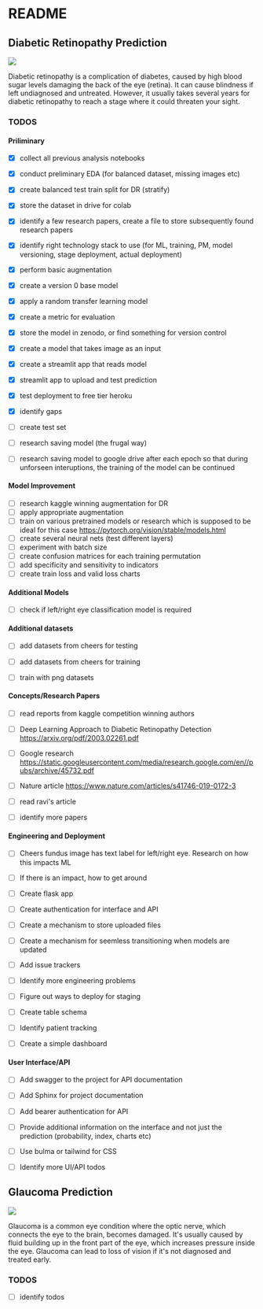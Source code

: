 
# README
## Diabetic Retinopathy Prediction
![](https://gadsdeneye.com/wp-content/uploads/diabetic-retinopathy-vector.jpg)

Diabetic retinopathy is a complication of diabetes, caused by high blood sugar levels damaging the back of the eye (retina). It can cause blindness if left undiagnosed and untreated. However, it usually takes several years for diabetic retinopathy to reach a stage where it could threaten your sight.

### TODOS

#### Priliminary
- [x] collect all previous analysis notebooks
- [x] conduct preliminary EDA (for balanced dataset, missing images etc)
- [x] create balanced test train split for DR (stratify) 
- [x] store the dataset in drive for colab
- [x] identify a few research papers, create a file to store subsequently found research papers
- [x] identify right technology stack to use (for ML, training, PM, model versioning, stage deployment, actual deployment)
- [x] perform basic augmentation
- [x] create a version 0 base model
- [x] apply a random transfer learning model 
- [x] create a metric for evaluation
- [x] store the model in zenodo, or find something for version control
- [x] create a model that takes image as an input
- [x] create a streamlit app that reads model
- [x] streamlit app to upload and test prediction
- [x] test deployment to free tier heroku
- [x] identify gaps 
- [ ] create test set
- [ ] research saving model (the frugal way)
- [ ] research saving model to google drive after each epoch so that during unforseen interuptions, the training of the model can be continued 


#### Model Improvement
- [ ] research kaggle winning augmentation for DR
- [ ] apply appropriate augmentation
- [ ] train on various pretrained models or research which is supposed to be ideal for this case https://pytorch.org/vision/stable/models.html
- [ ] create several neural nets (test different layers)
- [ ] experiment with batch size
- [ ] create confusion matrices for each training permutation
- [ ] add specificity and sensitivity to indicators
- [ ] create train loss and valid loss charts

#### Additional Models
- [ ] check if left/right eye classification model is required

#### Additional datasets
- [ ] add datasets from cheers for testing
- [ ] add datasets from cheers for training
- [ ] train with png datasets 


#### Concepts/Research Papers
- [ ] read reports from kaggle competition winning authors 
- [ ] Deep Learning Approach to Diabetic Retinopathy Detection https://arxiv.org/pdf/2003.02261.pdf
- [ ] Google research https://static.googleusercontent.com/media/research.google.com/en//pubs/archive/45732.pdf
- [ ] Nature article https://www.nature.com/articles/s41746-019-0172-3
- [ ] read ravi's article
- [ ] identify more papers


#### Engineering and Deployment
- [ ] Cheers fundus image has text label for left/right eye. Research on how this impacts ML
- [ ] If there is an impact, how to get around
- [ ] Create flask app
- [ ] Create authentication for interface and API
- [ ] Create a mechanism to store uploaded files
- [ ] Create a mechanism for seemless transitioning when models are updated
- [ ] Add issue trackers
- [ ] Identify more engineering problems
- [ ] Figure out ways to deploy for staging
- [ ] Create table schema
- [ ] Identify patient tracking
- [ ] Create a simple dashboard 


#### User Interface/API
- [ ] Add swagger to the project for API documentation
- [ ] Add Sphinx for project documentation
- [ ] Add bearer authentication for API
- [ ] Provide additional information on the interface and not just the prediction (probability, index, charts etc)
- [ ] Use bulma or tailwind for CSS
- [ ] Identify more UI/API todos


## Glaucoma Prediction
![](https://www.inmedpharma.com/wp-content/uploads/2020/05/Glaucoma-compared-to-normal-vision.png)

Glaucoma is a common eye condition where the optic nerve, which connects the eye to the brain, becomes damaged. It's usually caused by fluid building up in the front part of the eye, which increases pressure inside the eye. Glaucoma can lead to loss of vision if it's not diagnosed and treated early.

### TODOS

- [ ] identify todos 
